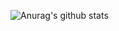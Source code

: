 ![Anurag's github stats](https://github-readme-stats.vercel.app/api?username=mariuscontoli&show_icons=true&theme=synthwave&count_private=true)
